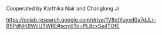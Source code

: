 Cooperated by Karthika Nair and Changlong Ji

https://colab.research.google.com/drive/1V8otYuyxd0a7dJLr-B5PdNIK8WcUTWRE#scrollTo=PL8cxSa4TOfE


